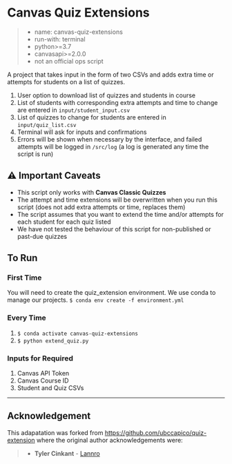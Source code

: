 # Canvas Quiz Extensions

> - name: canvas-quiz-extensions
> - run-with: terminal
> - python>=3.7
> - canvasapi>=2.0.0
> - not an official ops script

A project that takes input in the form of two CSVs and adds extra time or attempts for students on a list of quizzes.

1. User option to download list of quizzes and students in course
1. List of students with corresponding extra attempts and time to change are entered in `input/student_input.csv`
1. List of quizzes to change for students are entered in `input/quiz_list.csv`
1. Terminal will ask for inputs and confirmations
1. Errors will be shown when necessary by the interface, and failed attempts will be logged in `/src/log` (a log is generated any time the script is run)

## :warning: Important Caveats

- This script only works with **Canvas Classic Quizzes**
- The attempt and time extensions will be overwritten when you run this script (does not add extra attempts or time, replaces them)
- The script assumes that you want to extend the time and/or attempts for each student for each quiz listed
- We have not tested the behaviour of this script for non-published or past-due quizzes

## To Run

### First Time

You will need to create the quiz_extension environment. We use conda to manage our projects.
`$ conda env create -f environment.yml`

### Every Time

1. `$ conda activate canvas-quiz-extensions`
1. `$ python extend_quiz.py`

### Inputs for Required

1. Canvas API Token
1. Canvas Course ID
1. Student and Quiz CSVs

---

## Acknowledgement

This adapatation was forked from https://github.com/ubccapico/quiz-extension where the original author acknowledgements were:

> - **Tyler Cinkant** - [Lannro](https://github.com/Lannro)
